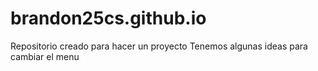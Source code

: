 # brandon25cs.github.io
Repositorio creado para hacer un proyecto
Tenemos algunas ideas para cambiar el menu